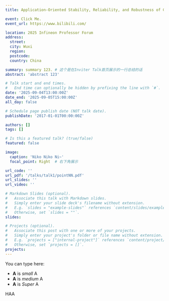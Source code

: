 ```yaml
---
title: Application-Oriented Stability, Reliability, and Robustness of GaN Power Devices

event: Click Me.
event_url: https://www.bilibili.com/

location: 2025 Infineon Professor Forum
address:
  street: 
  city: Wuxi
  region: 
  postcode: 
  country: China

summary: summary 123. # 这个是在Inviter Talk首页展示的一行总结的话
abstract: 'abstract 123'

# Talk start and end times.
#   End time can optionally be hidden by prefixing the line with `#`.
date: '2025-09-04T13:00:00Z'
date_end: '2025-09-05T15:00:00Z'
all_day: false

# Schedule page publish date (NOT talk date).
publishDate: '2017-01-01T00:00:00Z'

authors: []
tags: []

# Is this a featured talk? (true/false)
featured: false

image:
  caption: 'Niko Niko Ni~'
  focal_point: Right  # 右下角展示

url_code: ''
url_pdf: '/talks/talk1/pointNN.pdf'
url_slides: ''
url_video: ''

# Markdown Slides (optional).
#   Associate this talk with Markdown slides.
#   Simply enter your slide deck's filename without extension.
#   E.g. `slides = "example-slides"` references `content/slides/example-slides.md`.
#   Otherwise, set `slides = ""`.
slides:

# Projects (optional).
#   Associate this post with one or more of your projects.
#   Simply enter your project's folder or file name without extension.
#   E.g. `projects = ["internal-project"]` references `content/project/deep-learning/index.md`.
#   Otherwise, set `projects = []`.
projects:
---
```


You can type here:

- **A** is _small_ A
- **A** is _medium_ A
- **A** is _Super_ A

HAA
